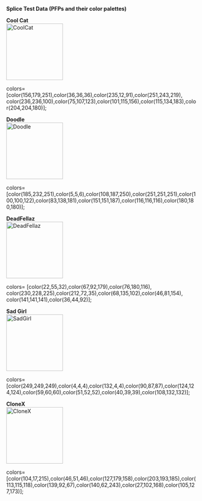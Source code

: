 **Splice Test Data (PFPs and their color palettes)**


**Cool Cat** 
<br>
<img width="150" alt="CoolCat" src="https://user-images.githubusercontent.com/34519397/147353183-f3eeafb6-c23c-4862-8b3f-3bae0ee4c355.png">


  colors= 
    [color(156,179,251),color(36,36,36),color(235,12,91),color(251,243,219), color(236,236,100),color(75,107,123),color(101,115,156),color(115,134,183),color(204,204,180)];
 

  
**Doodle**
<br>
<img width="150" alt="Doodle" src="https://user-images.githubusercontent.com/34519397/147353218-bf4994f6-9671-4a3a-8532-f307c564e0d0.png">

 colors= [color(185,232,251),color(5,5,6),color(108,187,250),color(251,251,251),color(100,100,122),color(83,138,181),color(151,151,187),color(116,116,116),color(180,180,180)];



**DeadFellaz**
<br>
<img width="150" alt="DeadFellaz" src="https://user-images.githubusercontent.com/34519397/147353230-c4cd7b48-bc7a-4eef-ba7d-0d8898ccb5be.png">

 colors= [color(22,55,32),color(67,92,179),color(76,180,116), color(230,228,225),color(212,72,35),color(68,135,102),color(46,81,154), color(141,141,141),color(36,44,92)];


**Sad Girl**
<br>
<img width="150" alt="SadGirl" src="https://user-images.githubusercontent.com/34519397/147353260-e46698d1-8e4e-4160-aa6d-8795cc8091ac.png">

  colors= [color(249,249,249),color(4,4,4),color(132,4,4),color(90,87,87),color(124,124,124),color(59,60,60),color(51,52,52),color(40,39,39),color(108,132,132)];
 

**CloneX**
<br>
<img width="150" alt="CloneX" src="https://user-images.githubusercontent.com/34519397/147353270-271348ec-38f3-4cc6-9e91-6669a2607d5f.png">

colors= [color(104,17,215),color(46,51,46),color(127,179,158),color(203,193,185),color(113,115,118),color(139,92,67),color(140,62,243),color(27,102,168),color(105,127,173)];
